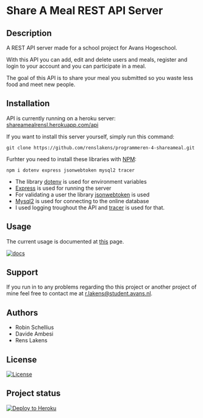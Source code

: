 # Share A Meal REST API Server

## Description
A REST API server made for a school project for Avans Hogeschool.

With this API you can add, edit and delete users and meals, register and login to your account and you can participate in a meal.

The goal of this API is to share your meal you submitted so you waste less food and meet new people.

## Installation
API is currently running on a heroku server: [shareamealrensl.herokuapp.com/api](https://shareamealrensl.herokuapp.com/api)

If you want to install this server yourself, simply run this command:

```git clone https://github.com/renslakens/programmeren-4-shareameal.git```

Furhter you need to install these libraries with [NPM](https://www.npmjs.com/):

```npm i dotenv express jsonwebtoken mysql2 tracer```

- The library [dotenv](https://www.npmjs.com/package/dotenv) is used for environment variables
- [Express](https://www.npmjs.com/package/express) is used for running the server
- For validating a user the library [jsonwebtoken](https://www.npmjs.com/package/jsonwebtoken) is used
- [Mysql2](https://www.npmjs.com/package/mysql2) is used for connecting to the online database
- I used logging troughout the API and [tracer](https://www.npmjs.com/package/tracer) is used for that.

## Usage
The current usage is documented at [this](https://shareameal-api.herokuapp.com/docs/) page.

[![docs](https://postimg.cc/62XkFGJ2, "Swagger documentation")](https://shareameal-api.herokuapp.com/docs/)

## Support
If you run in to any problems regarding tho this project or another project of mine feel free to contact me at r.lakens@student.avans.nl.

## Authors
- Robin Schellius
- Davide Ambesi
- Rens Lakens

## License
[![License](https://img.shields.io/badge/License-Apache_2.0-blue.svg)](https://opensource.org/licenses/Apache-2.0)

## Project status
[![Deploy to Heroku](https://github.com/renslakens/programmeren-4-shareameal/actions/workflows/main.yml/badge.svg)](https://github.com/renslakens/programmeren-4-shareameal/actions/workflows/main.yml)
